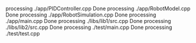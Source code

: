 processing ./app/PIDController.cpp
Done processing ./app/RobotModel.cpp
Done processing ./app/RobotSimulation.cpp
Done processing ./app/main.cpp
Done processing ./libs/lib1/src.cpp
Done processing ./libs/lib2/src.cpp
Done processing ./test/main.cpp
Done processing ./test/test.cpp
